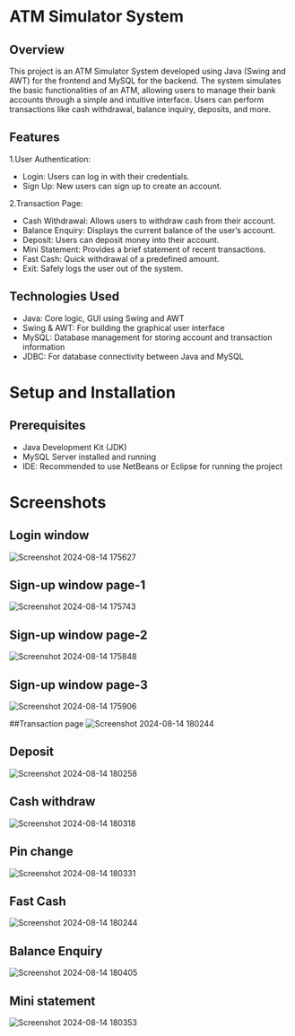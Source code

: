 # ATM Simulator System
## Overview
This project is an ATM Simulator System developed using Java (Swing and AWT) for the frontend and MySQL for the backend. The system simulates the basic functionalities of an ATM, allowing users to manage their bank accounts through a simple and intuitive interface. Users can perform transactions like cash withdrawal, balance inquiry, deposits, and more.

## Features
1.User Authentication:
- Login: Users can log in with their credentials.
- Sign Up: New users can sign up to create an account.

2.Transaction Page:
- Cash Withdrawal: Allows users to withdraw cash from their account.
- Balance Enquiry: Displays the current balance of the user’s account.
- Deposit: Users can deposit money into their account.
- Mini Statement: Provides a brief statement of recent transactions.
- Fast Cash: Quick withdrawal of a predefined amount.
- Exit: Safely logs the user out of the system.

## Technologies Used
- Java: Core logic, GUI using Swing and AWT
- Swing & AWT: For building the graphical user interface
- MySQL: Database management for storing account and transaction information
- JDBC: For database connectivity between Java and MySQL

# Setup and Installation
## Prerequisites
- Java Development Kit (JDK)
- MySQL Server installed and running
- IDE: Recommended to use NetBeans or Eclipse for running the project
 
# Screenshots

## Login window

![Screenshot 2024-08-14 175627](https://github.com/user-attachments/assets/1ba5134d-abed-49b2-810a-e9ceb3b817a8)

## Sign-up window page-1
![Screenshot 2024-08-14 175743](https://github.com/user-attachments/assets/9fb98434-384c-40d6-bc39-fd8f6b65fc2c)

## Sign-up window page-2
![Screenshot 2024-08-14 175848](https://github.com/user-attachments/assets/39aaf770-0650-4dc5-b088-d477a4bda740)

## Sign-up window page-3
![Screenshot 2024-08-14 175906](https://github.com/user-attachments/assets/35ba601f-bfba-4d11-a9ce-5d8b96139633)

##Transaction page
![Screenshot 2024-08-14 180244](https://github.com/user-attachments/assets/52232bbd-5033-4582-93cb-c545535bca9b)

## Deposit
![Screenshot 2024-08-14 180258](https://github.com/user-attachments/assets/afb054a4-6bde-4a16-8016-29fc5398d44b)

## Cash withdraw
![Screenshot 2024-08-14 180318](https://github.com/user-attachments/assets/09f29d11-2ae4-4842-9a62-2cd0ebb05718)

## Pin change
![Screenshot 2024-08-14 180331](https://github.com/user-attachments/assets/19830cda-e48b-4007-9b0c-38023d2d68a2)

## Fast Cash
![Screenshot 2024-08-14 180244](https://github.com/user-attachments/assets/c5aa33ae-4ae1-4982-83d3-409343f0cef7)

## Balance Enquiry
![Screenshot 2024-08-14 180405](https://github.com/user-attachments/assets/e80b55a4-94f9-4f2a-8110-f7a326d086dd)

## Mini statement
![Screenshot 2024-08-14 180353](https://github.com/user-attachments/assets/65d5231b-9f26-4f28-b8b4-af9943f6575a)











